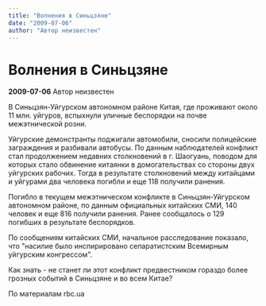 ```yaml
---
title: "Волнения в Синьцзяне"
date: "2009-07-06"
author: "Автор неизвестен"
---
```


# Волнения в Синьцзяне

**2009-07-06** Автор неизвестен

В Синьцзян-Уйгурском автономном районе Китая, где проживают около 11 млн. уйгуров, вспыхнули уличные беспорядки на почве межэтнической розни.

Уйгурские демонстранты поджигали автомобили, сносили полицейские заграждения и разбивали автобусы. По данным наблюдателей конфликт стал продолжением недавних столкновений в г. Шаогуань, поводом для которых стало обвинение китаянки в домогательствах со стороны двух уйгурских рабочих. Тогда в результате столкновений между китайцами и уйгурами два человека погибли и еще 118 получили ранения.

Погибло в текущем межэтническом конфликте в Синьцзян-Уйгурском автономном районе, по данным официальных китайских СМИ, 140 человек и еще 816 получили ранения. Ранее сообщалось о 129 погибших в результате беспорядков.

По сообщениям китайских СМИ, начальное расследование показало, что "насилие было инспирировано сепаратистским Всемирным уйгурским конгрессом".

Как знать - не станет ли этот конфликт предвестником гораздо более грозных событий в Синьцзяне и во всем Китае?

По материалам rbc.ua